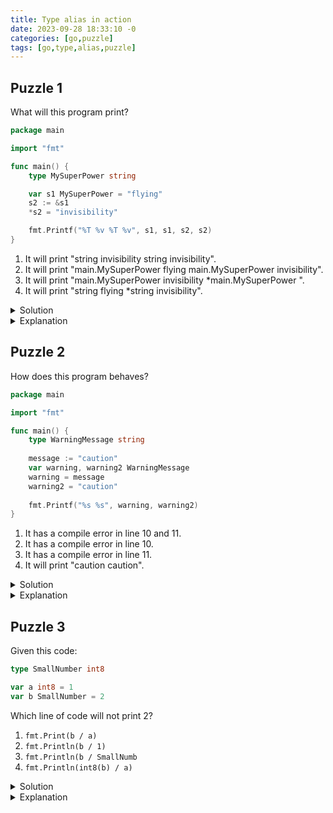```yaml
---
title: Type alias in action
date: 2023-09-28 18:33:10 -0
categories: [go,puzzle]
tags: [go,type,alias,puzzle]
---
```

## Puzzle 1

What will this program print?

```go
package main

import "fmt"

func main() {
	type MySuperPower string

	var s1 MySuperPower = "flying"
	s2 := &s1
	*s2 = "invisibility"

	fmt.Printf("%T %v %T %v", s1, s1, s2, s2)
}
```

1. It will print "string invisibility string invisibility".
2. It will print "main.MySuperPower flying main.MySuperPower invisibility".
3. It will print "main.MySuperPower invisibility *main.MySuperPower <some hexa code>".
4. It will print "string flying *string invisibility".

<details markdown="1">
<summary>Solution</summary>

3
</details>

<details markdown="1">
<summary>Explanation</summary>

Since we are assinging the pointer address to `s2` it will have the pointer type of `s1`. Since the `MySuperPower` type is defined in the `main` package, `s1`'s type will be `main.MySuperPower` therefore `s2` will have the type of `*main.MySuperPower`. Also the default value format for pointers is their address value,
</details>

## Puzzle 2

How does this program behaves?

```go
package main

import "fmt"

func main() {
	type WarningMessage string
	
	message := "caution"
	var warning, warning2 WarningMessage
	warning = message
	warning2 = "caution"
	
	fmt.Printf("%s %s", warning, warning2)
}
```

1. It has a compile error in line 10 and 11.
2. It has a compile error in line 10.
3. It has a compile error in line 11.
4. It will print "caution caution".

<details markdown="1">
<summary>Solution</summary>

2.
</details>

<details markdown="1">
<summary>Explanation</summary>

Line 10 will yield a compile error: `cannot use message (variable of type string) as WarningMessage value in assignment`. That's fair, `string` is not `WarningMessage` strictly speaking but why line 11 works then?
In line 11, `"caution"` is not a string. It's an untyped consant with the `string` underlying (or default) type. You can assign an untyped constant to a variable of any type until the consant's underlying type is compatible with the variable's type.
</details>


## Puzzle 3

Given this code:

```go
type SmallNumber int8

var a int8 = 1
var b SmallNumber = 2
```

Which line of code will not print 2?

1. `fmt.Print(b / a)`
2. `fmt.Println(b / 1)`
3. `fmt.Println(b / SmallNumb`
4. `fmt.Println(int8(b) / a)`

<details markdown="1">
<summary>Solution</summary>

1.
</details>

<details markdown="1">
<summary>Explanation</summary>

Go very strict about types. You cannot mix them even if they are compatible. In this case `b / a` will yield a compile error: `invalid operation: b / a (mismatched types SmallNumber and int8)`. If you want to use them together you have to explicitly cast them like in the other examples.
</details>
